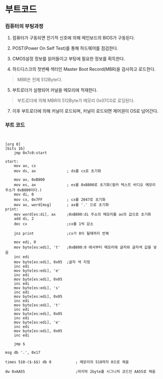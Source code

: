 # 부트코드

### 컴퓨터의 부팅과정

1. 컴퓨터가 구동되면 전기적 신호에 의해 메인보드의 BIOS가 구동된다.

2. POST(Power On Self Test)를 통해 하드웨어를 점검한다.

3. CMOS설정 정보를 읽어들이고 부팅에 필요한 정보를 획득한다.

4. 하드디스크의 첫번째 섹터인 Master Boot Record(MBR)을 검사하고 로드한다.
> MBR은 전체 512Byte다.

5. 부트로더가 실행되어 커널을 메모리에 적재한다.
> 부트로더에 의해 MBR의 512Byte가 메모리 0x07C0로 로딩된다.

7. 이후 부트로더에 의해 커널이 로드되며, 커널이 로드되면 제어권이 OS로 넘어간다.

### 부트 코드

<pre><code>

[org 0]
[bits 16]
    jmp 0x7c0:start

start:
    mov ax, cs
    mov ds, ax              ; ds를 cs로 초기화

    mov ax, 0xB800
    mov es, ax              ; es를 0xB800로 초기화(컬러 텍스트 비디오 메모리 주소가 0xB800이다.)
    mov di, 0
    mov cx, 0x7FF           ; cx를 2047로 초기화
    mov ax, word[msg]       ; ax를 '.' 으로 초기화
print:
    mov word[es:di], ax     ;0xB800:di 주소의 메모리를 ax의 값으로 초기화
    add di, 2
    dec cx                  ;cx를 1씩 감소

    jnz print               ;cx가 0이 될때까지 반복

    mov edi, 0
    mov byte[es:edi], 't'   ;0xB800:0 에서부터 메모리에 글자와 글자색 값을 넣음
    inc edi
    mov byte[es:edi], 0x05  ;글자 색 지정
    inc edi
    mov byte[es:edi], 'e'
    inc edi
    mov byte[es:edi], 0x05
    inc edi
    mov byte[es:edi], 's'
    inc edi
    mov byte[es:edi], 0x05
    inc edi
    mov byte[es:edi], 't'
    inc edi
    mov byte[es:edi], 0x05
    inc edi
    mov byte[es:edi], 'e'
    inc edi
    mov byte[es:edi], 0x05
    inc edi

    jmp $

msg db '.', 0x17

times 510-($-$$) db 0           ; 메모리의 510까지 0으로 채움

dw 0xAA55                       ;마지막 2byte를 시그니처 코드인 AA55로 채움
    

</pre></code>